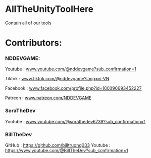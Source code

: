 # AllTheUnityToolHere
Contain all of our tools
# Contributors:
### NDDEVGAME:
Youtube   : www.youtube.com/@nddevgame?sub_confirmation=1

Tiktok    : www.tiktok.com/@nddevgame?lang=vi-VN

Facebook  : www.facebook.com/profile.php?id=100090693452227

Patreon   : www.patreon.com/NDDEVGAME
### SoraTheDev
Youtube   : www.youtube.com/@sorathedev6739?sub_confirmation=1

### BillTheDev
GitHub    : https://github.com/billtruong003
Youtube   : https://www.youtube.com/@BillTheDev?sub_confirmation=1
